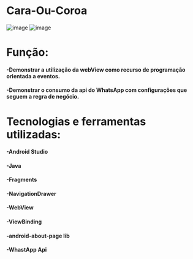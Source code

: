 # Cara-Ou-Coroa


![image](https://user-images.githubusercontent.com/81999143/169411536-8d0b7316-0abe-464e-831d-af03890579a2.png)
![image](https://user-images.githubusercontent.com/81999143/169412647-d79630cd-53c5-4b81-867c-2e261fd9ea9b.png)






##

# Função:

#### -Demonstrar a utilização da webView como recurso de programação orientada a eventos.
#### -Demonstrar o consumo da api do WhatsApp com configurações que seguem a regra de negócio.

##

# Tecnologias e ferramentas utilizadas:

#### -Android Studio
#### -Java
#### -Fragments
#### -NavigationDrawer
#### -WebView
#### -ViewBinding
#### -android-about-page lib
#### -WhastApp Api
